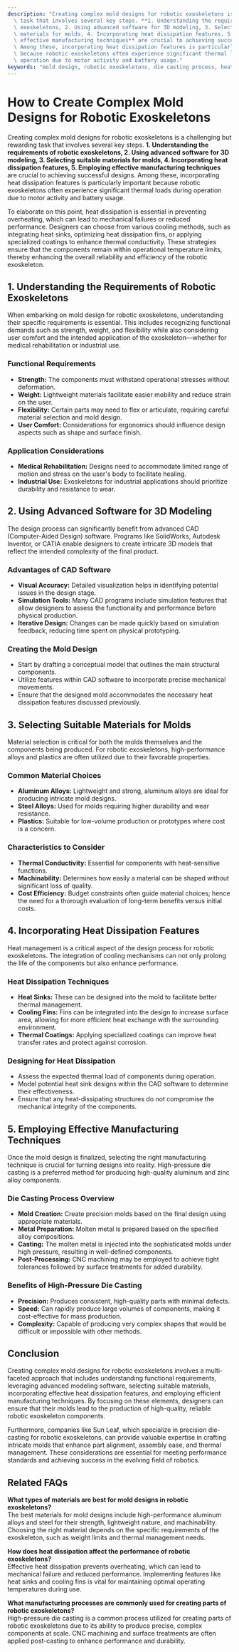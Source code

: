 ```yaml
---
description: "Creating complex mold designs for robotic exoskeletons is a challenging but rewarding\
  \ task that involves several key steps. **1. Understanding the requirements of robotic\
  \ exoskeletons, 2. Using advanced software for 3D modeling, 3. Selecting suitable\
  \ materials for molds, 4. Incorporating heat dissipation features, 5. Employing\
  \ effective manufacturing techniques** are crucial to achieving successful designs.\
  \ Among these, incorporating heat dissipation features is particularly important\
  \ because robotic exoskeletons often experience significant thermal loads during\
  \ operation due to motor activity and battery usage."
keywords: "mold design, robotic exoskeletons, die casting process, heat dissipation performance"
---
```

# How to Create Complex Mold Designs for Robotic Exoskeletons

Creating complex mold designs for robotic exoskeletons is a challenging but rewarding task that involves several key steps. **1. Understanding the requirements of robotic exoskeletons, 2. Using advanced software for 3D modeling, 3. Selecting suitable materials for molds, 4. Incorporating heat dissipation features, 5. Employing effective manufacturing techniques** are crucial to achieving successful designs. Among these, incorporating heat dissipation features is particularly important because robotic exoskeletons often experience significant thermal loads during operation due to motor activity and battery usage.

To elaborate on this point, heat dissipation is essential in preventing overheating, which can lead to mechanical failures or reduced performance. Designers can choose from various cooling methods, such as integrating heat sinks, optimizing heat dissipation fins, or applying specialized coatings to enhance thermal conductivity. These strategies ensure that the components remain within operational temperature limits, thereby enhancing the overall reliability and efficiency of the robotic exoskeleton.

## **1. Understanding the Requirements of Robotic Exoskeletons**

When embarking on mold design for robotic exoskeletons, understanding their specific requirements is essential. This includes recognizing functional demands such as strength, weight, and flexibility while also considering user comfort and the intended application of the exoskeleton—whether for medical rehabilitation or industrial use.

### Functional Requirements

- **Strength:** The components must withstand operational stresses without deformation.
- **Weight:** Lightweight materials facilitate easier mobility and reduce strain on the user.
- **Flexibility:** Certain parts may need to flex or articulate, requiring careful material selection and mold design.
- **User Comfort:** Considerations for ergonomics should influence design aspects such as shape and surface finish.

### Application Considerations

- **Medical Rehabilitation:** Designs need to accommodate limited range of motion and stress on the user's body to facilitate healing.
- **Industrial Use:** Exoskeletons for industrial applications should prioritize durability and resistance to wear.

## **2. Using Advanced Software for 3D Modeling**

The design process can significantly benefit from advanced CAD (Computer-Aided Design) software. Programs like SolidWorks, Autodesk Inventor, or CATIA enable designers to create intricate 3D models that reflect the intended complexity of the final product.

### Advantages of CAD Software

- **Visual Accuracy:** Detailed visualization helps in identifying potential issues in the design stage.
- **Simulation Tools:** Many CAD programs include simulation features that allow designers to assess the functionality and performance before physical production.
- **Iterative Design:** Changes can be made quickly based on simulation feedback, reducing time spent on physical prototyping.

### Creating the Mold Design

- Start by drafting a conceptual model that outlines the main structural components.
- Utilize features within CAD software to incorporate precise mechanical movements.
- Ensure that the designed mold accommodates the necessary heat dissipation features discussed previously.

## **3. Selecting Suitable Materials for Molds**

Material selection is critical for both the molds themselves and the components being produced. For robotic exoskeletons, high-performance alloys and plastics are often utilized due to their favorable properties.

### Common Material Choices

- **Aluminum Alloys:** Lightweight and strong, aluminum alloys are ideal for producing intricate mold designs.
- **Steel Alloys:** Used for molds requiring higher durability and wear resistance.
- **Plastics:** Suitable for low-volume production or prototypes where cost is a concern.

### Characteristics to Consider

- **Thermal Conductivity:** Essential for components with heat-sensitive functions.
- **Machinability:** Determines how easily a material can be shaped without significant loss of quality.
- **Cost Efficiency:** Budget constraints often guide material choices; hence the need for a thorough evaluation of long-term benefits versus initial costs.

## **4. Incorporating Heat Dissipation Features**

Heat management is a critical aspect of the design process for robotic exoskeletons. The integration of cooling mechanisms can not only prolong the life of the components but also enhance performance.

### Heat Dissipation Techniques

- **Heat Sinks:** These can be designed into the mold to facilitate better thermal management.
- **Cooling Fins:** Fins can be integrated into the design to increase surface area, allowing for more efficient heat exchange with the surrounding environment.
- **Thermal Coatings:** Applying specialized coatings can improve heat transfer rates and protect against corrosion.

### Designing for Heat Dissipation

- Assess the expected thermal load of components during operation.
- Model potential heat sink designs within the CAD software to determine their effectiveness.
- Ensure that any heat-dissipating structures do not compromise the mechanical integrity of the components.

## **5. Employing Effective Manufacturing Techniques**

Once the mold design is finalized, selecting the right manufacturing technique is crucial for turning designs into reality. High-pressure die casting is a preferred method for producing high-quality aluminum and zinc alloy components.

### Die Casting Process Overview

- **Mold Creation:** Create precision molds based on the final design using appropriate materials.
- **Metal Preparation:** Molten metal is prepared based on the specified alloy compositions.
- **Casting:** The molten metal is injected into the sophisticated molds under high pressure, resulting in well-defined components.
- **Post-Processing:** CNC machining may be employed to achieve tight tolerances followed by surface treatments for added durability.

### Benefits of High-Pressure Die Casting

- **Precision:** Produces consistent, high-quality parts with minimal defects.
- **Speed:** Can rapidly produce large volumes of components, making it cost-effective for mass production.
- **Complexity:** Capable of producing very complex shapes that would be difficult or impossible with other methods.

## **Conclusion**

Creating complex mold designs for robotic exoskeletons involves a multi-faceted approach that includes understanding functional requirements, leveraging advanced modeling software, selecting suitable materials, incorporating effective heat dissipation features, and employing efficient manufacturing techniques. By focusing on these elements, designers can ensure that their molds lead to the production of high-quality, reliable robotic exoskeleton components. 

Furthermore, companies like Sun Leaf, which specialize in precision die-casting for robotic exoskeletons, can provide valuable expertise in crafting intricate molds that enhance part alignment, assembly ease, and thermal management. These considerations are essential for meeting performance standards and achieving success in the evolving field of robotics.

## Related FAQs

**What types of materials are best for mold designs in robotic exoskeletons?**  
The best materials for mold designs include high-performance aluminum alloys and steel for their strength, lightweight nature, and machinability. Choosing the right material depends on the specific requirements of the exoskeleton, such as weight limits and thermal management needs.

**How does heat dissipation affect the performance of robotic exoskeletons?**  
Effective heat dissipation prevents overheating, which can lead to mechanical failure and reduced performance. Implementing features like heat sinks and cooling fins is vital for maintaining optimal operating temperatures during use.

**What manufacturing processes are commonly used for creating parts of robotic exoskeletons?**  
High-pressure die casting is a common process utilized for creating parts of robotic exoskeletons due to its ability to produce precise, complex components at scale. CNC machining and surface treatments are often applied post-casting to enhance performance and durability.
